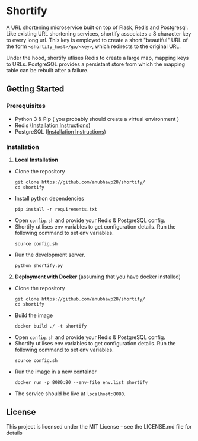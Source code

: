 # Shortify
A URL shortening microservice built on top of Flask, Redis and Postgresql. Like existing URL shortening services, shortify associates a 8 character key to every long url. This key is employed to create a short "beautiful" URL of the form `<shortify_host>/go/<key>`, which redirects to the original URL. 

Under the hood, shortify utlises Redis to create a large map, mapping keys to URLs. PostgreSQL provides a persistant store from which the mapping table can be rebuilt after a failure. 


## Getting Started
### Prerequisites
  * Python 3 & Pip ( you probably should create a virtual environment )
  * Redis (<a href="https://redis.io/topics/quickstart">Installation Instructions</a>)
  * PostgreSQL (<a href="https://www.digitalocean.com/community/tutorials/how-to-install-and-use-postgresql-on-ubuntu-16-04">Installation Instructions</a>)
  
### Installation
  1. __Local Installation__
  * Clone the repository
    ``` 
    git clone https://github.com/anubhavp28/shortify/ 
    cd shortify
    ```
  * Install python dependencies
    ```
    pip install -r requirements.txt
    ```
  * Open `config.sh` and provide your Redis & PostgreSQL config.
  * Shortify utilises env variables to get configuration details. Run the following command to set env variables.
    ```
    source config.sh
    ```
  * Run the development server.
    ```
    python shortify.py
    ```
  2. __Deployment with Docker__ (assuming that you have docker installed)
  * Clone the repository
    ```
    git clone https://github.com/anubhavp28/shortify/
    cd shortify
    ```
  * Build the image
    ```
    docker build ./ -t shortify
    ```
  * Open `config.sh` and provide your Redis & PostgreSQL config.
  * Shortify utilises env variables to get configuration details. Run the following command to set env variables.
    ```
    source config.sh
    ```
  * Run the image in a new container 
    ```
    docker run -p 8080:80 --env-file env.list shortify
    ```
  * The service should be live at `localhost:8080`.
## License
This project is licensed under the MIT License - see the LICENSE.md file for details

